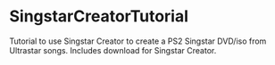 # SingstarCreatorTutorial
Tutorial to use Singstar Creator to create a PS2 Singstar DVD/iso from Ultrastar songs. Includes download for Singstar Creator.
